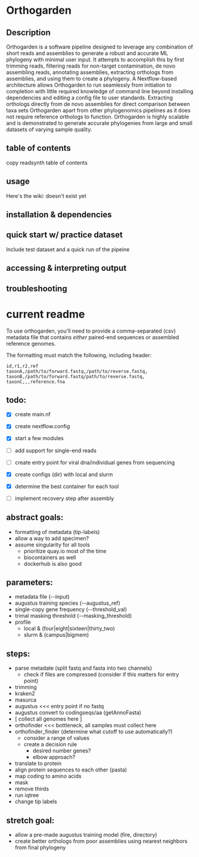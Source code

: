 # Orthogarden

## Description

Orthogarden is a software pipeline designed to leverage any combination of short reads and assemblies to generate a robust and accurate ML phylogeny with minimal user input. It attempts to accomplish this by first trimming reads, filtering reads for non-target contamination, de novo assembling reads, annotating assemblies, extracting orthologs from assemblies, and using them to create a phylogeny. A Nextflow-based architecture allows Orthogarden to run seamlessly from initiation to completion with little required knowledge of command line beyond installing dependencies and editing a config file to user standards. Extracting orthologs directly from de novo assemblies for direct comparison between taxa sets Orthogarden apart from other phylogenomics pipelines as it does not require reference orthologs to function. Orthogarden is highly scalable and is demonstrated to generate accurate phylogenies from large and small datasets of varying sample quality.

## table of contents
copy readsynth table of contents

## usage

Here's the wiki: doesn't exist yet

## installation & dependencies

## quick start w/ practice dataset

Include test dataset and a quick run of the pipeine

## accessing & interpreting output

## troubleshooting



# current readme

To use orthogarden, you'll need to provide a comma-separated (csv) metadata file that contains *either* paired-end sequences or assembled reference genomes.

The formatting must match the following, including header:
```
id,r1,r2,ref
taxonA,/path/to/forward.fastq,/path/to/reverse.fastq,
taxonB,/path/to/forward.fastq/path/to/reverse.fastq,
taxonC,,,reference.fna
```


## todo:
- [x] create main.nf
- [x] create nextflow.config
- [x] start a few modules
- [ ] add support for single-end reads
- [ ] create entry point for viral dna/individual genes from sequencing
- [x] create configs (dir) with local and slurm
- [x] determine the best container for each tool
- [ ] implement recovery step after assembly


## abstract goals:
- formatting of metadata (tip-labels)
- allow a way to add specimen?
- assume singularity for all tools
  - prioritize quay.io most of the time
  - biocontainers as well
  - dockerhub is also good


## parameters:
- metadata file (--input)
- augustus training species (--augustus_ref)
- single-copy gene frequency (--threshold_val)
- trimal masking threshold (--masking_threshold)
- profile
  - local & (four|eight|sixteen|thirty_two)
  - slurm & (campus|bigmem)


## steps:
- parse metadate (split fastq and fasta into two channels)
  - check if files are compressed (consider if this matters for entry point)
- trimming
- kraken2
- masurca
- augustus <<< entry point if no fastq
- augustus convert to codingseqs/aa (getAnnoFasta)
- [ collect all genomes here ]
- orthofinder <<< bottleneck, all samples must collect here
- orthofinder_finder (determine what cutoff to use automatically?)
  - consider a range of values
  - create a decision rule
    - desired number genes?
    - elbow approach?
- translate to protein
- align protein sequences to each other (pasta)
- map coding to amino acids
- mask
- remove thirds
- run iqtree
- change tip labels


## stretch goal:
- allow a pre-made augustus training model (fire, directory)
- create better orthologs from poor assemblies using nearest neighbors from final phylogeny
